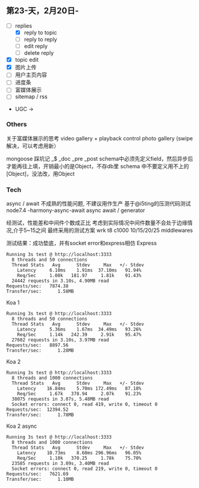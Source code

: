 ## 第23-天，2月20日-
- [ ] replies
  - [x] reply to topic
  - [ ] reply to reply
  - [ ] edit reply
  - [ ] delete reply
- [x] topic edit
- [x] 图片上传
- [ ] 用户主页内容
- [ ] 进度条
- [ ] 富媒体展示
- [ ] sitemap / rss 

- UGC -> 




### Others
关于富媒体展示的思考
video gallery + playback control
photo gallery (swipe 解决，可以考虑用新）

mongoose 踩坑记
_$
_doc
_pre
_post
schema中必须先定义field，然后异步后才能再往上填，开销最小的是Object，不存db里
schema 中不要定义用不上的[Object]，没法改，用Object








### Tech
async / await 不成熟的性能问题, 不建议用作生产
基于@i5ting的压测代码测试 node7.4 -harmony-async-await
async await / generator 

经测试，性能差和中间件个数成正比
考虑到实际情况中间件数量不会处于边缘情况,介于5~15之间
最终采用的测试方案
wrk t8 c1000 10/15/20/25 middlewares

测试结果：成功垫底，并有socket error和express相仿
Express
```
Running 3s test @ http://localhost:3333
  8 threads and 50 connections
  Thread Stats   Avg      Stdev     Max   +/- Stdev
    Latency     6.10ms    1.91ms  37.10ms   91.94%
    Req/Sec     1.00k   181.97     1.81k    91.43%
  24442 requests in 3.10s, 4.90MB read
Requests/sec:   7874.38
Transfer/sec:      1.58MB
```
Koa 1
```
Running 3s test @ http://localhost:3333
  8 threads and 50 connections
  Thread Stats   Avg      Stdev     Max   +/- Stdev
    Latency     5.36ms    1.67ms  34.49ms   93.26%
    Req/Sec     1.14k   242.39     2.91k    95.47%
  27602 requests in 3.10s, 3.97MB read
Requests/sec:   8897.56
Transfer/sec:      1.28MB
```
Koa 2
```
Running 3s test @ http://localhost:3333
  8 threads and 1000 connections
  Thread Stats   Avg      Stdev     Max   +/- Stdev
    Latency    16.84ms    5.70ms 172.49ms   87.18%
    Req/Sec     1.67k   378.94     2.07k    91.23%
  38075 requests in 3.07s, 5.48MB read
  Socket errors: connect 0, read 419, write 0, timeout 0
Requests/sec:  12394.52
Transfer/sec:      1.78MB
```
Koa 2 async
```
Running 3s test @ http://localhost:3333
  8 threads and 1000 connections
  Thread Stats   Avg      Stdev     Max   +/- Stdev
    Latency    10.73ms    8.60ms 296.96ms   96.05%
    Req/Sec     1.10k   370.25     1.78k    75.70%
  23585 requests in 3.09s, 3.40MB read
  Socket errors: connect 0, read 219, write 0, timeout 0
Requests/sec:   7621.69
Transfer/sec:      1.10MB
```

